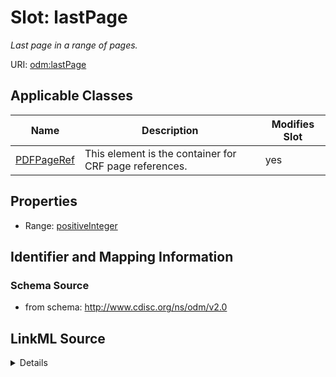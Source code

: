 # Slot: lastPage


_Last page in a range of pages._



URI: [odm:lastPage](http://www.cdisc.org/ns/odm/v2.0/lastPage)



<!-- no inheritance hierarchy -->




## Applicable Classes

| Name | Description | Modifies Slot |
| --- | --- | --- |
[PDFPageRef](PDFPageRef.md) | This element is the container for CRF page references. |  yes  |







## Properties

* Range: [positiveInteger](positiveInteger.md)





## Identifier and Mapping Information







### Schema Source


* from schema: http://www.cdisc.org/ns/odm/v2.0




## LinkML Source

<details>
```yaml
name: lastPage
description: Last page in a range of pages.
from_schema: http://www.cdisc.org/ns/odm/v2.0
rank: 1000
alias: lastPage
domain_of:
- PDFPageRef
range: positiveInteger

```
</details>